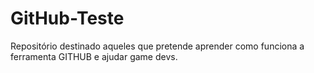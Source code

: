 # GitHub-Teste
 Repositório destinado aqueles que pretende aprender como funciona a ferramenta GITHUB e ajudar game devs.
